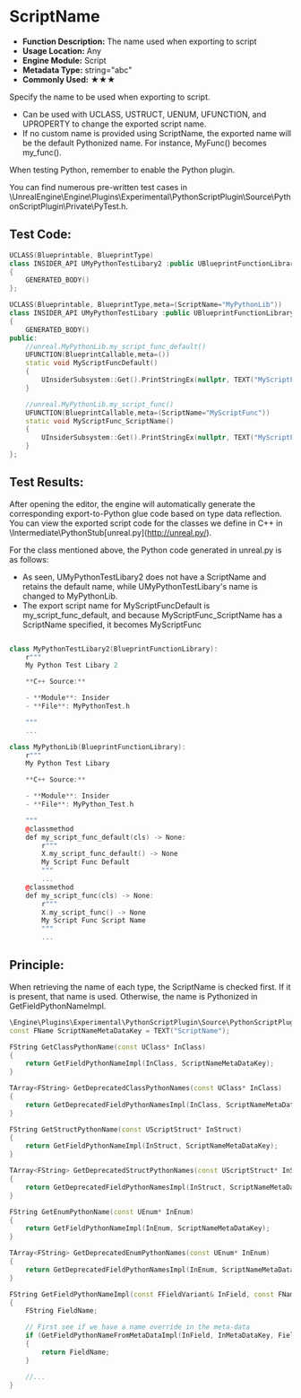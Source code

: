 # ScriptName

- **Function Description:** The name used when exporting to script
- **Usage Location:** Any
- **Engine Module:** Script
- **Metadata Type:** string="abc"
- **Commonly Used:** ★★★

Specify the name to be used when exporting to script.

- Can be used with UCLASS, USTRUCT, UENUM, UFUNCTION, and UPROPERTY to change the exported script name.
- If no custom name is provided using ScriptName, the exported name will be the default Pythonized name. For instance, MyFunc() becomes my_func().

When testing Python, remember to enable the Python plugin.

You can find numerous pre-written test cases in \UnrealEngine\Engine\Plugins\Experimental\PythonScriptPlugin\Source\PythonScriptPlugin\Private\PyTest.h.

## Test Code:

```cpp
UCLASS(Blueprintable, BlueprintType)
class INSIDER_API UMyPythonTestLibary2 :public UBlueprintFunctionLibrary
{
	GENERATED_BODY()
};

UCLASS(Blueprintable, BlueprintType,meta=(ScriptName="MyPythonLib"))
class INSIDER_API UMyPythonTestLibary :public UBlueprintFunctionLibrary
{
	GENERATED_BODY()
public:
	//unreal.MyPythonLib.my_script_func_default()
	UFUNCTION(BlueprintCallable,meta=())
	static void MyScriptFuncDefault()
	{
		UInsiderSubsystem::Get().PrintStringEx(nullptr, TEXT("MyScriptFuncDefault"));
	}

	//unreal.MyPythonLib.my_script_func()
	UFUNCTION(BlueprintCallable,meta=(ScriptName="MyScriptFunc"))
	static void MyScriptFunc_ScriptName()
	{
		UInsiderSubsystem::Get().PrintStringEx(nullptr, TEXT("MyScriptFunc_ScriptName"));
	}
};

```

## Test Results:

After opening the editor, the engine will automatically generate the corresponding export-to-Python glue code based on type data reflection. You can view the exported script code for the classes we define in C++ in \Intermediate\PythonStub\[unreal.py](http://unreal.py/).

For the class mentioned above, the Python code generated in unreal.py is as follows:

- As seen, UMyPythonTestLibary2 does not have a ScriptName and retains the default name, while UMyPythonTestLibary's name is changed to MyPythonLib.
- The export script name for MyScriptFuncDefault is my_script_func_default, and because MyScriptFunc_ScriptName has a ScriptName specified, it becomes MyScriptFunc

```cpp

class MyPythonTestLibary2(BlueprintFunctionLibrary):
    r"""
    My Python Test Libary 2

    **C++ Source:**

    - **Module**: Insider
    - **File**: MyPythonTest.h

    """
    ...

class MyPythonLib(BlueprintFunctionLibrary):
    r"""
    My Python Test Libary

    **C++ Source:**

    - **Module**: Insider
    - **File**: MyPython_Test.h

    """
    @classmethod
    def my_script_func_default(cls) -> None:
        r"""
        X.my_script_func_default() -> None
        My Script Func Default
        """
        ...
    @classmethod
    def my_script_func(cls) -> None:
        r"""
        X.my_script_func() -> None
        My Script Func Script Name
        """
        ...

```

## Principle:

When retrieving the name of each type, the ScriptName is checked first. If it is present, that name is used. Otherwise, the name is Pythonized in GetFieldPythonNameImpl.

```cpp
\Engine\Plugins\Experimental\PythonScriptPlugin\Source\PythonScriptPlugin\Private\PyGenUtil.cpp
const FName ScriptNameMetaDataKey = TEXT("ScriptName");

FString GetClassPythonName(const UClass* InClass)
{
	return GetFieldPythonNameImpl(InClass, ScriptNameMetaDataKey);
}

TArray<FString> GetDeprecatedClassPythonNames(const UClass* InClass)
{
	return GetDeprecatedFieldPythonNamesImpl(InClass, ScriptNameMetaDataKey);
}

FString GetStructPythonName(const UScriptStruct* InStruct)
{
	return GetFieldPythonNameImpl(InStruct, ScriptNameMetaDataKey);
}

TArray<FString> GetDeprecatedStructPythonNames(const UScriptStruct* InStruct)
{
	return GetDeprecatedFieldPythonNamesImpl(InStruct, ScriptNameMetaDataKey);
}

FString GetEnumPythonName(const UEnum* InEnum)
{
	return GetFieldPythonNameImpl(InEnum, ScriptNameMetaDataKey);
}

TArray<FString> GetDeprecatedEnumPythonNames(const UEnum* InEnum)
{
	return GetDeprecatedFieldPythonNamesImpl(InEnum, ScriptNameMetaDataKey);
}

FString GetFieldPythonNameImpl(const FFieldVariant& InField, const FName InMetaDataKey)
{
	FString FieldName;

	// First see if we have a name override in the meta-data
	if (GetFieldPythonNameFromMetaDataImpl(InField, InMetaDataKey, FieldName))
	{
		return FieldName;
	}

	//...
}
```